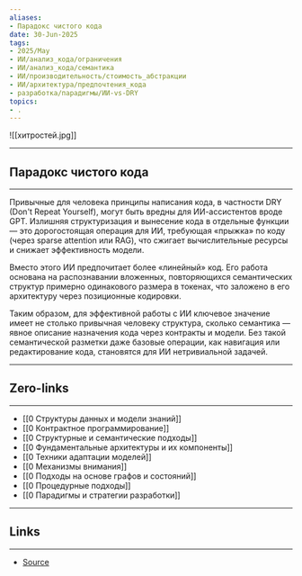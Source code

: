 ```yaml
---
aliases: 
- Парадокс чистого кода 
date: 30-Jun-2025
tags:
- 2025/May
- ИИ/анализ_кода/ограничения
- ИИ/анализ_кода/семантика
- ИИ/производительность/стоимость_абстракции
- ИИ/архитектура/предпочтения_кода
- разработка/парадигмы/ИИ-vs-DRY
topics:
- .
---
```

![[хитростей.jpg]]

-----
##  Парадокс чистого кода 
-----
Привычные для человека принципы написания кода, в частности DRY (Don't Repeat Yourself), могут быть вредны для ИИ-ассистентов вроде GPT. Излишняя структуризация и вынесение кода в отдельные функции — это дорогостоящая операция для ИИ, требующая «прыжка» по коду (через sparse attention или RAG), что сжигает вычислительные ресурсы и снижает эффективность модели.

Вместо этого ИИ предпочитает более «линейный» код. Его работа основана на распознавании вложенных, повторяющихся семантических структур примерно одинакового размера в токенах, что заложено в его архитектуру через позиционные кодировки.

Таким образом, для эффективной работы с ИИ ключевое значение имеет не столько привычная человеку структура, сколько семантика — явное описание назначения кода через контракты и модели. Без такой семантической разметки даже базовые операции, как навигация или редактирование кода, становятся для ИИ нетривиальной задачей.

---
## Zero-links
---
- [[0 Структуры данных и модели знаний]]
- [[0 Контрактное программирование]]
- [[0 Структурные и семантические подходы]]
- [[0 Фундаментальные архитектуры и их компоненты]]
- [[0 Техники адаптации моделей]]
- [[0 Механизмы внимания]]
- [[0 Подходы на основе графов и состояний]]
- [[0 Процедурные подходы]]
- [[0 Парадигмы и стратегии разработки]]

---
## Links
---
- [Source](https://t.me/turboproject/1680)